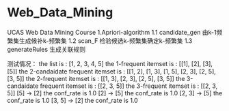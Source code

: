 # Web_Data_Mining
UCAS Web Data Mining Course
1.Apriori-algorithm
  1.1 candidate_gen 由k-1频繁集生成候补k-频繁集
  1.2 scan_F 检验候选k-频繁集确定k-频繁集 
  1.3 generateRules 生成关联规则
  
  测试情况：
  the list is : [1, 2, 3, 4, 5]
  the 1-frequent itemset is : [[1], [2], [3], [5]]
  the 2-candaidate frequent itemset is : [[1, 2], [1, 3], [1, 5], [2, 3], [2, 5], [3, 5]]
  the 2-frequent itemset is : [[1, 3], [2, 3], [2, 5], [3, 5]]
  the 3-candaidate frequent itemset is : [[2, 3, 5]]
  the 3-frequent itemset is : [[2, 3, 5]]
  [5] → [2] the conf_rate is 1.0
  [2] → [5] the conf_rate is 1.0
  [2, 3] → [5] the conf_rate is 1.0
  [3, 5] → [2] the conf_rate is 1.0
